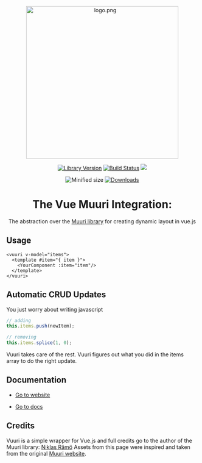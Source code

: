 <p align="center">
<img height="400px" style="max-width:100%" src="https://github.com/dannyYassine/vuuri/blob/master/.docs/.vuepress/public/vuuri_logo.png?raw=true" alt="logo.png">
</p>

<p align="center">
    <a href='https://www.npmjs.com/package/vuuri' target="_blank"><img src='https://img.shields.io/npm/v/vuuri.svg' alt='Library Version' /></a>
    <a href='https://travis-ci.com/dannyYassine/vuuri' target="_blank"><img src='https://travis-ci.com/dannyYassine/vuuri.svg?branch=master' alt='Build Status' /></a>
    <a href="https://codecov.io/gh/dannyYassine/vuuri" > 
 <img src="https://codecov.io/gh/dannyYassine/vuuri/graph/badge.svg?token=7VBZAOBU55"/> 
 </a>
</p>

<p align="center">
    <a><img src="https://img.shields.io/bundlephobia/min/vuuri.svg" alt="Minified size"></a>
    <a href="https://npm-stat.com/charts.html?package=vuuri"><img src="https://img.shields.io/npm/dm/vuuri.svg" alt="Downloads"></a>
</p>

<h1 align="center">
The Vue Muuri Integration:
</h1>
<p align="center">
The abstraction over the <a href="https://muuri.dev/" target="_blank">Muuri library</a> for creating dynamic layout in vue.js
</p>

## Usage

```vue
<vuuri v-model="items">
  <template #item="{ item }">
    <YourComponent :item="item"/>
  </template>
</vuuri>
```

## Automatic CRUD Updates

You just worry about writing javascript

```javascript
// adding
this.items.push(newItem);

// removing
this.items.splice(1, 0);
```

Vuuri takes care of the rest. Vuuri figures out what you did 
in the items array to do the right update.

## Documentation

* [Go to website](https://dannyyassine.github.io/vuuri)

* [Go to docs](https://dannyyassine.github.io/vuuri/guide/install.html)

## Credits

Vuuri is a simple wrapper for Vue.js and full credits go to 
the author of the Muuri library: [Niklas Rämö](https://github.com/niklasramo)
Assets from this page were inspired and taken from the 
original [Muuri website](https://muuri.dev/).
